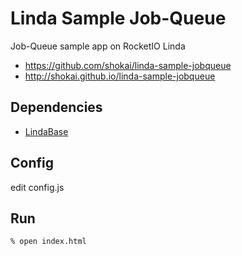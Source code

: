 Linda Sample Job-Queue
======================
Job-Queue sample app on RocketIO Linda

* https://github.com/shokai/linda-sample-jobqueue
* http://shokai.github.io/linda-sample-jobqueue


Dependencies
------------
- [LindaBase](https://github.com/shokai/linda-base)


Config
------

edit config.js


Run
---

    % open index.html
